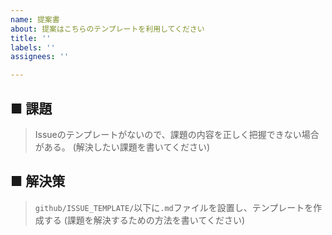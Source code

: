 ```yaml
---
name: 提案書
about: 提案はこちらのテンプレートを利用してください
title: ''
labels: ''
assignees: ''

---
```


## ■ 課題
> Issueのテンプレートがないので、課題の内容を正しく把握できない場合がある。
> (解決したい課題を書いてください)

## ■ 解決策
> `github/ISSUE_TEMPLATE/`以下に`.md`ファイルを設置し、テンプレートを作成する
>(課題を解決するための方法を書いてください)
